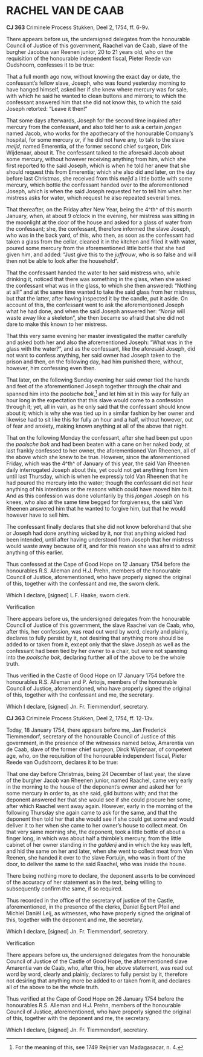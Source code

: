 # RACHEL VAN DE CAAB

**CJ 363** Criminele Process Stukken, Deel 2, 1754, ff. 6-9v.

There appears before us, the undersigned delegates from the honourable Council of Justice of this government, Raachel van de Caab, slave of the burgher Jacobus van Reenen junior, 20 to 21 years old, who on the requisition of the honourable independent fiscal, Pieter Reede van Oudshoorn, confesses it to be true:

That a full month ago now, without knowing the exact day or date, the confessant’s fellow slave, Joseph, who was found yesterday morning to have hanged himself, asked her if she knew where mercury was for sale, with which he said he wanted to clean buttons and mirrors; to which the confessant answered him that she did not know this, to which the said Joseph retorted: “Leave it then!”

That some days afterwards, Joseph for the second time inquired after mercury from the confessant, and also told her to ask a certain *jongen* named Jacob, who works for the apothecary of the honourable Company’s hospital, for some mercury or, if he did not have any, to talk to the slave *meijd*, named Emerentia, of the former second chief surgeon, Dirk Wijdenaar, about it. The confessant talked to the aforesaid Jacob about some mercury, without however receiving anything from him, which she first reported to the said Joseph, which is when he told her anew that she should request this from Emerentia; which she also did and later, on the day before last Christmas, she received from this *meijd* a little bottle with some mercury, which bottle the confessant handed over to the aforementioned Joseph, which is when the said Joseph requested her to tell him when her mistress asks for water, which request he also repeated several times.

That thereafter, on the Friday after New Year, being the 4^th^ of this month January, when, at about 9 o’clock in the evening, her mistress was sitting in the moonlight at the door of the house and asked for a glass of water from the confessant; she, the confessant, therefore informed the slave Joseph, who was in the back yard, of this, who then, as soon as the confessant had taken a glass from the cellar, cleaned it in the kitchen and filled it with water, poured some mercury from the aforementioned little bottle that she had given him, and added: “Just give this to the *juffrouw*, who is so false and will then not be able to look after the household”.

That the confessant handed the water to her said mistress who, while drinking it, noticed that there was something in the glass, when she asked the confessant what was in the glass, to which she then answered: “Nothing at all!” and at the same time wanted to take the said glass from her mistress, but that the latter, after having inspected it by the candle, put it aside. On account of this, the confessant went to ask the aforementioned Joseph what he had done, and when the said Joseph answered her: “*Nonje* will waste away like a skeleton”, she then became so afraid that she did not dare to make this known to her mistress.

That this very same evening her master investigated the matter carefully and asked both her and also the aforementioned Joseph: “What was in the glass with the water?”, and as the confessant, like the aforesaid Joseph, did not want to confess anything, her said owner had Joseph taken to the prison and then, on the following day, had him punished there, without, however, him confessing even then.

That later, on the following Sunday evening her said owner tied the hands and feet of the aforementioned Joseph together through the chair and spanned him into the *poolsche bok*,[^1] and let him sit in this way for fully an hour long in the expectation that this slave would come to a confession through it; yet, all in vain, as he only said that the confessant should know about it; which is why she was tied up in a similar fashion by her owner and likewise had to sit like this for fully an hour and a half, without however, out of fear and anxiety, making known anything at all of the above that night.

That on the following Monday the confessant, after she had been put upon the *poolsche bok* and had been beaten with a cane on her naked body, at last frankly confessed to her owner, the aforementioned Van Rheenen, all of the above which she knew to be true. However, since the aforementioned Friday, which was the 4^th^ of January of this year, the said Van Rheenen daily interrogated Joseph about this, yet could not get anything from him until last Thursday, which is when he expressly told Van Rheenen that he had poured the mercury into the water; though the confessant did not hear anything of his intentions or the reasons which could have moved him to it. And as this confession was done voluntarily by this *jongen* Joseph on his knees, who also at the same time begged for forgiveness, the said Van Rheenen answered him that he wanted to forgive him, but that he would however have to sell him.

The confessant finally declares that she did not know beforehand that she or Joseph had done anything wicked by it, nor that anything wicked had been intended, until after having understood from Joseph that her mistress would waste away because of it, and for this reason she was afraid to admit anything of this earlier.

Thus confessed at the Cape of Good Hope on 12 January 1754 before the honourables R.S. Alleman and H.J. Prehn, members of the honourable Council of Justice, aforementioned, who have properly signed the original of this, together with the confessant and me, the sworn clerk.

Which I declare, \[signed\] L.F. Haake, sworn clerk.

Verification

There appears before us, the undersigned delegates from the honourable Council of Justice of this government, the slave Raachel van de Caab, who, after this, her confession, was read out word by word, clearly and plainly, declares to fully persist by it, not desiring that anything more should be added to or taken from it, except only that the slave Joseph as well as the confessant had been tied by her owner to a chair, but were not spanning into the *poolsche bok*, declaring further all of the above to be the whole truth.

Thus verified in the Castle of Good Hope on 17 January 1754 before the honourables R.S. Alleman and P. Artoijs, members of the honourable Council of Justice, aforementioned, who have properly signed the original of this, together with the confessant and me, the secretary.

Which I declare, \[signed\] Jn. Fr. Tiemmendorf, secretary.

**CJ 363** Criminele Process Stukken, Deel 2, 1754, ff. 12-13v.

Today, 18 January 1754, there appears before me, Jan Frederick Tiemmendorf, secretary of the honourable Council of Justice of this government, in the presence of the witnesses named below, Amarentia van de Caab, slave of the former chief surgeon, Dirck Wijdenaar, of competent age, who, on the requisition of the honourable independent fiscal, Pieter Reede van Oudshoorn, declares it to be true:

That one day before Christmas, being 24 December of last year, the slave of the burgher Jacob van Rheenen junior, named Raachel, came very early in the morning to the house of the deponent’s owner and asked her for some mercury in order to, as she said, gild buttons with; and that the deponent answered her that she would see if she could procure her some, after which Raachel went away again. However, early in the morning of the following Thursday she again came to ask for the same, and that the deponent then told her that she would see if she could get some and would deliver it to her when she came to her owner’s house to collect meat. On that very same morning she, the deponent, took a little bottle of about a finger long, in which was about half a thimble’s mercury, from the little cabinet of her owner standing in the *galderij* and in which the key was left, and hid the same on her and later, when she went to collect meat from Van Reenen, she handed it over to the slave Fortuijn, who was in front of the door, to deliver the same to the said Raachel, who was inside the house.

There being nothing more to declare, the deponent asserts to be convinced of the accuracy of her statement as in the text, being willing to subsequently confirm the same, if so required.

Thus recorded in the office of the secretary of justice of the Castle, aforementioned, in the presence of the clerks, Daniel Egbert Pfeil and Michiel Daniël Leij, as witnesses, who have properly signed the original of this, together with the deponent and me, the secretary.

Which I declare, \[signed\] Jn. Fr. Tiemmendorf, secretary.

Verification

There appears before us, the undersigned delegates from the honourable Council of Justice of the Castle of Good Hope, the aforementioned slave Amarentia van de Caab, who, after this, her above statement, was read out word by word, clearly and plainly, declares to fully persist by it, therefore not desiring that anything more be added to or taken from it, and declares all of the above to be the whole truth.

Thus verified at the Cape of Good Hope on 26 January 1754 before the honourables R.S. Alleman and H.J. Prehn, members of the honourable Council of Justice, aforementioned, who have properly signed the original of this, together with the deponent and me, the secretary.

Which I declare, \[signed\] Jn. Fr. Tiemmendorf, secretary.

[^1]: For the meaning of this, see 1749 Reijnier van Madagasacar, n. 4.
